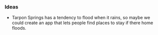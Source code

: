 ### Ideas
 - Tarpon Springs has a tendency to flood when it rains, so maybe we could create an app that lets people find places to stay if there home floods.

